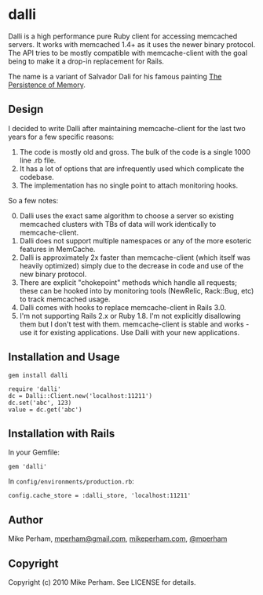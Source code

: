 dalli
=========

Dalli is a high performance pure Ruby client for accessing memcached servers.  It works with memcached 1.4+ as it uses the newer binary protocol.  The API tries to be mostly compatible with memcache-client with the goal being to make it a drop-in replacement for Rails.

The name is a variant of Salvador Dali for his famous painting [The Persistence of Memory](http://en.wikipedia.org/wiki/The_Persistence_of_Memory).

Design
------------

I decided to write Dalli after maintaining memcache-client for the last two years for a few specific reasons:

 1. The code is mostly old and gross.  The bulk of the code is a single 1000 line .rb file.
 2. It has a lot of options that are infrequently used which complicate the codebase.
 3. The implementation has no single point to attach monitoring hooks.

So a few notes:

 0. Dalli uses the exact same algorithm to choose a server so existing memcached clusters with TBs of data will work identically to memcache-client.
 1. Dalli does not support multiple namespaces or any of the more esoteric features in MemCache.
 2. Dalli is approximately 2x faster than memcache-client (which itself was heavily optimized) simply due to the decrease in code and use of the new binary protocol.
 3. There are explicit "chokepoint" methods which handle all requests; these can be hooked into by monitoring tools (NewRelic, Rack::Bug, etc) to track memcached usage.
 4. Dalli comes with hooks to replace memcache-client in Rails 3.0.
 5. I'm not supporting Rails 2.x or Ruby 1.8.  I'm not explicitly disallowing them but I don't test with them.  memcache-client is stable and works - use it for existing applications.  Use Dalli with your new applications.

Installation and Usage
------------------------

    gem install dalli

    require 'dalli'
    dc = Dalli::Client.new('localhost:11211')
    dc.set('abc', 123)
    value = dc.get('abc')

Installation with Rails
---------------------------

In your Gemfile:

    gem 'dalli'

In `config/environments/production.rb`:

    config.cache_store = :dalli_store, 'localhost:11211'


Author
----------

Mike Perham, mperham@gmail.com, [mikeperham.com](http://mikeperham.com), [@mperham](http://twitter.com/mperham)


Copyright
-----------

Copyright (c) 2010 Mike Perham. See LICENSE for details.
